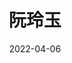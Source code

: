 ---
title: '阮玲玉'
date: '2022-04-06'
price: '20.0'
theaters: ['北京大学百周年纪念讲堂']
seat: ['9-1  1F']
remark: ['导赏']
---